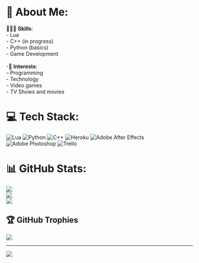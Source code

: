 # 💫 About Me:
👨🏻‍💻 **Skills**:<br>- Lua<br>- C++ (in progress)<br>- Python (basics)<br>- Game Development<br> <br>-🔭 **Interests**:<br>- Programming<br>- Technology<br>- Video games<br>- TV Shows and movies


# 💻 Tech Stack:
![Lua](https://img.shields.io/badge/lua-%232C2D72.svg?style=flat-square&logo=lua&logoColor=white) ![Python](https://img.shields.io/badge/python-3670A0?style=flat-square&logo=python&logoColor=ffdd54) ![C++](https://img.shields.io/badge/c++-%2300599C.svg?style=flat-square&logo=c%2B%2B&logoColor=white) ![Heroku](https://img.shields.io/badge/heroku-%23430098.svg?style=flat-square&logo=heroku&logoColor=white) ![Adobe After Effects](https://img.shields.io/badge/Adobe%20After%20Effects-9999FF.svg?style=flat-square&logo=Adobe%20After%20Effects&logoColor=white) ![Adobe Photoshop](https://img.shields.io/badge/adobephotoshop-%2331A8FF.svg?style=flat-square&logo=adobephotoshop&logoColor=white) ![Trello](https://img.shields.io/badge/Trello-%23026AA7.svg?style=flat-square&logo=Trello&logoColor=white)
# 📊 GitHub Stats:
![](https://github-readme-stats.vercel.app/api?username=AyroByte&theme=react&hide_border=false&include_all_commits=false&count_private=false)<br/>
![](https://github-readme-streak-stats.herokuapp.com/?user=AyroByte&theme=react&hide_border=false)<br/>
![](https://github-readme-stats.vercel.app/api/top-langs/?username=AyroByte&theme=react&hide_border=false&include_all_commits=false&count_private=false&layout=compact)

## 🏆 GitHub Trophies
![](https://github-profile-trophy.vercel.app/?username=AyroByte&theme=radical&no-frame=false&no-bg=true&margin-w=4)

---
[![](https://visitcount.itsvg.in/api?id=AyroByte&icon=0&color=1)](https://visitcount.itsvg.in)

<!-- Proudly created with GPRM ( https://gprm.itsvg.in ) -->
